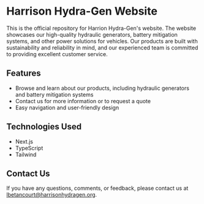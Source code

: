 # Harrison Hydra-Gen Website

This is the official repository for Harrion Hydra-Gen's website. The website showcases our high-quality hydraulic generators, battery mitigation systems, and other power solutions for vehicles. Our products are built with sustainability and reliability in mind, and our experienced team is committed to providing excellent customer service.

## Features

- Browse and learn about our products, including hydraulic generators and battery mitigation systems
- Contact us for more information or to request a quote
- Easy navigation and user-friendly design

## Technologies Used

- Next.js
- TypeScript
- Tailwind

## Contact Us

If you have any questions, comments, or feedback, please contact us at lbetancourt@harrisonhydragen.org.

